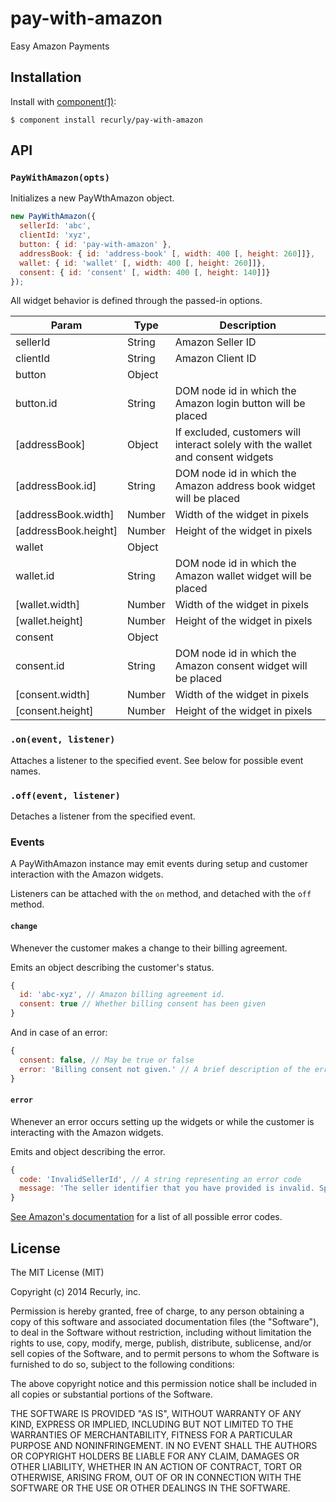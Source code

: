 
# pay-with-amazon

  Easy Amazon Payments

## Installation

  Install with [component(1)](http://component.io):

    $ component install recurly/pay-with-amazon

## API

### `PayWithAmazon(opts)`

Initializes a new PayWthAmazon object.

```js
new PayWithAmazon({
  sellerId: 'abc',
  clientId: 'xyz',
  button: { id: 'pay-with-amazon' },
  addressBook: { id: 'address-book' [, width: 400 [, height: 260]]},
  wallet: { id: 'wallet' [, width: 400 [, height: 260]]},
  consent: { id: 'consent' [, width: 400 [, height: 140]]}
});
```

All widget behavior is defined through the passed-in options.

Param | Type | Description
----- | ---- | -----------
sellerId | String | Amazon Seller ID
clientId | String | Amazon Client ID
button | Object |
button.id | String | DOM node id in which the Amazon login button will be placed
[addressBook] | Object | If excluded, customers will interact solely with the wallet and consent widgets
[addressBook.id] | String | DOM node id in which the Amazon address book widget will be placed
[addressBook.width] | Number | Width of the widget in pixels
[addressBook.height] | Number | Height of the widget in pixels
wallet | Object | 
wallet.id | String | DOM node id in which the Amazon wallet widget will be placed
[wallet.width] | Number | Width of the widget in pixels
[wallet.height] | Number | Height of the widget in pixels
consent | Object | 
consent.id | String | DOM node id in which the Amazon consent widget will be placed
[consent.width] | Number | Width of the widget in pixels
[consent.height] | Number | Height of the widget in pixels

### `.on(event, listener)`

Attaches a listener to the specified event. See below for possible
event names.

### `.off(event, listener)`

Detaches a listener from the specified event.

### Events

A PayWithAmazon instance may emit events during setup and customer
interaction with the Amazon widgets.

Listeners can be attached with the `on` method, and detached with
the `off` method.

#### `change`

Whenever the customer makes a change to their billing agreement.

Emits an object describing the customer's status.

```js
{
  id: 'abc-xyz', // Amazon billing agreement id.
  consent: true // Whether billing consent has been given
}
```

And in case of an error:

```js
{
  consent: false, // May be true or false
  error: 'Billing consent not given.' // A brief description of the error
}
```

#### `error`

Whenever an error occurs setting up the widgets or while the customer is interacting with the Amazon widgets.

Emits and object describing the error.

```js
{
  code: 'InvalidSellerId', // A string representing an error code
  message: 'The seller identifier that you have provided is invalid. Specify a valid SellerId.' // A brief description of the error
}
```

[See Amazon's documentation][error-codes] for a list of all possible error codes.

## License

  The MIT License (MIT)

  Copyright (c) 2014 Recurly, inc.

  Permission is hereby granted, free of charge, to any person obtaining a copy
  of this software and associated documentation files (the "Software"), to deal
  in the Software without restriction, including without limitation the rights
  to use, copy, modify, merge, publish, distribute, sublicense, and/or sell
  copies of the Software, and to permit persons to whom the Software is
  furnished to do so, subject to the following conditions:

  The above copyright notice and this permission notice shall be included in
  all copies or substantial portions of the Software.

  THE SOFTWARE IS PROVIDED "AS IS", WITHOUT WARRANTY OF ANY KIND, EXPRESS OR
  IMPLIED, INCLUDING BUT NOT LIMITED TO THE WARRANTIES OF MERCHANTABILITY,
  FITNESS FOR A PARTICULAR PURPOSE AND NONINFRINGEMENT. IN NO EVENT SHALL THE
  AUTHORS OR COPYRIGHT HOLDERS BE LIABLE FOR ANY CLAIM, DAMAGES OR OTHER
  LIABILITY, WHETHER IN AN ACTION OF CONTRACT, TORT OR OTHERWISE, ARISING FROM,
  OUT OF OR IN CONNECTION WITH THE SOFTWARE OR THE USE OR OTHER DEALINGS IN
  THE SOFTWARE.

[error-codes]: http://docs.developer.amazonservices.com/en_US/pay_with_amazon_automatic_payments/APAGuide_ErrorHandling.html#APAGuide_ErrorHandling__table_A767CBA7D23A4C938855A0255528FB81
